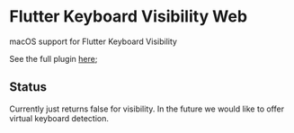 # Flutter Keyboard Visibility Web
macOS support for Flutter Keyboard Visibility

See the full plugin [here](https://pub.dev/packages/flutter_keyboard_visibility);
## Status
Currently just returns false for visibility. In the future we would like to offer virtual keyboard detection.